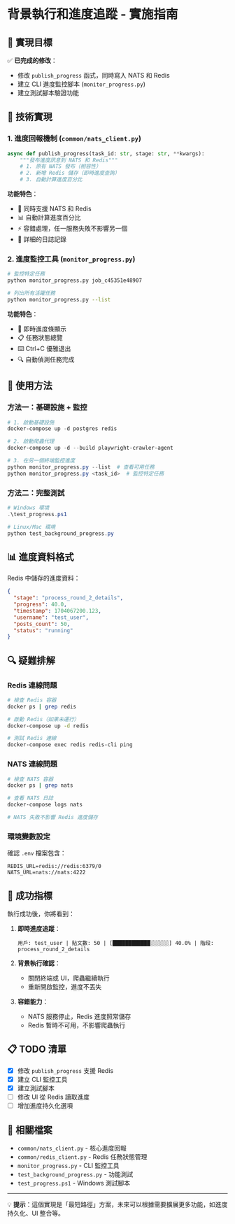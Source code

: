 # 背景執行和進度追蹤 - 實施指南

## 🎯 實現目標

✅ **已完成的修改**：
- 修改 `publish_progress` 函式，同時寫入 NATS 和 Redis
- 建立 CLI 進度監控腳本 (`monitor_progress.py`)
- 建立測試腳本驗證功能

## 🔧 技術實現

### 1. 進度回報機制 (`common/nats_client.py`)

```python
async def publish_progress(task_id: str, stage: str, **kwargs):
    """發布進度訊息到 NATS 和 Redis"""
    # 1. 原有 NATS 發布（相容性）
    # 2. 新增 Redis 儲存（即時進度查詢）
    # 3. 自動計算進度百分比
```

**功能特色**：
- 🔄 同時支援 NATS 和 Redis
- 📊 自動計算進度百分比
- ⚡ 容錯處理，任一服務失敗不影響另一個
- 📝 詳細的日誌記錄

### 2. 進度監控工具 (`monitor_progress.py`)

```bash
# 監控特定任務
python monitor_progress.py job_c45351e48907

# 列出所有活躍任務
python monitor_progress.py --list
```

**功能特色**：
- 🎯 即時進度條顯示
- 📋 任務狀態總覽
- ⌨️ Ctrl+C 優雅退出
- 🔍 自動偵測任務完成

## 🚀 使用方法

### 方法一：基礎設施 + 監控

```powershell
# 1. 啟動基礎設施
docker-compose up -d postgres redis

# 2. 啟動爬蟲代理
docker-compose up -d --build playwright-crawler-agent

# 3. 在另一個終端監控進度
python monitor_progress.py --list  # 查看可用任務
python monitor_progress.py <task_id>  # 監控特定任務
```

### 方法二：完整測試

```powershell
# Windows 環境
.\test_progress.ps1

# Linux/Mac 環境
python test_background_progress.py
```

## 📊 進度資料格式

Redis 中儲存的進度資料：

```json
{
  "stage": "process_round_2_details",
  "progress": 40.0,
  "timestamp": 1704067200.123,
  "username": "test_user",
  "posts_count": 50,
  "status": "running"
}
```

## 🔍 疑難排解

### Redis 連線問題

```bash
# 檢查 Redis 容器
docker ps | grep redis

# 啟動 Redis（如果未運行）
docker-compose up -d redis

# 測試 Redis 連線
docker-compose exec redis redis-cli ping
```

### NATS 連線問題

```bash
# 檢查 NATS 容器
docker ps | grep nats

# 查看 NATS 日誌
docker-compose logs nats

# NATS 失敗不影響 Redis 進度儲存
```

### 環境變數設定

確認 `.env` 檔案包含：

```env
REDIS_URL=redis://redis:6379/0
NATS_URL=nats://nats:4222
```

## 🎉 成功指標

執行成功後，你將看到：

1. **即時進度追蹤**：
   ```
   用戶: test_user | 貼文數: 50 | [████████████░░░░░░] 40.0% | 階段: process_round_2_details
   ```

2. **背景執行確認**：
   - 關閉終端或 UI，爬蟲繼續執行
   - 重新開啟監控，進度不丟失

3. **容錯能力**：
   - NATS 服務停止，Redis 進度照常儲存
   - Redis 暫時不可用，不影響爬蟲執行

## 📋 TODO 清單

- [x] 修改 `publish_progress` 支援 Redis
- [x] 建立 CLI 監控工具
- [x] 建立測試腳本
- [ ] 修改 UI 從 Redis 讀取進度
- [ ] 增加進度持久化選項

## 🔗 相關檔案

- `common/nats_client.py` - 核心進度回報
- `common/redis_client.py` - Redis 任務狀態管理  
- `monitor_progress.py` - CLI 監控工具
- `test_background_progress.py` - 功能測試
- `test_progress.ps1` - Windows 測試腳本

---

💡 **提示**：這個實現是「最短路徑」方案，未來可以根據需要擴展更多功能，如進度持久化、UI 整合等。